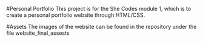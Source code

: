 #Personal Portfolio
This project is for the She Codes module 1, which is to create a personal portfolio website through HTML/CSS. 

#Assets 
The images of the website can be found in the repository under the file website_final_assests 
